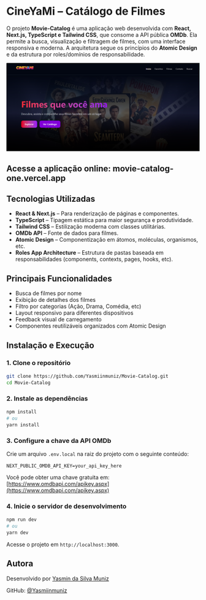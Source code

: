 # CineYaMi – Catálogo de Filmes

O projeto **Movie-Catalog** é uma aplicação web desenvolvida com **React, Next.js, TypeScript e Tailwind CSS**, que consome a API pública **OMDb**. Ela permite a busca, visualização e filtragem de filmes, com uma interface responsiva e moderna. A arquitetura segue os princípios do **Atomic Design** e da estrutura por roles/domínios de responsabilidade.

![CineYaMi Preview](public/images/preview.png)

## Acesse a aplicação online: movie-catalog-one.vercel.app

## Tecnologias Utilizadas
- **React & Next.js** – Para renderização de páginas e componentes.
- **TypeScript** – Tipagem estática para maior segurança e produtividade.
- **Tailwind CSS** – Estilização moderna com classes utilitárias.
- **OMDb API** – Fonte de dados para filmes.
- **Atomic Design** – Componentização em átomos, moléculas, organismos, etc.
- **Roles App Architecture** – Estrutura de pastas baseada em responsabilidades (components, contexts, pages, hooks, etc).

## Principais Funcionalidades
- Busca de filmes por nome
- Exibição de detalhes dos filmes
- Filtro por categorias (Ação, Drama, Comédia, etc)
- Layout responsivo para diferentes dispositivos
- Feedback visual de carregamento
- Componentes reutilizáveis organizados com Atomic Design

## Instalação e Execução

### 1. Clone o repositório

```bash
git clone https://github.com/Yasmiinmuniz/Movie-Catalog.git
cd Movie-Catalog
````

### 2. Instale as dependências

```bash
npm install
# ou
yarn install
```

### 3. Configure a chave da API OMDb

Crie um arquivo `.env.local` na raiz do projeto com o seguinte conteúdo:

```env
NEXT_PUBLIC_OMDB_API_KEY=your_api_key_here
```

Você pode obter uma chave gratuita em: [https://www.omdbapi.com/apikey.aspx](https://www.omdbapi.com/apikey.aspx)

### 4. Inicie o servidor de desenvolvimento

```bash
npm run dev
# ou
yarn dev
```

Acesse o projeto em `http://localhost:3000`.

## Autora

Desenvolvido por [Yasmin da Silva Muniz](https://www.linkedin.com/in/yasmiinmuniz/)

GitHub: [@Yasmiinmuniz](https://github.com/Yasmiinmuniz)
